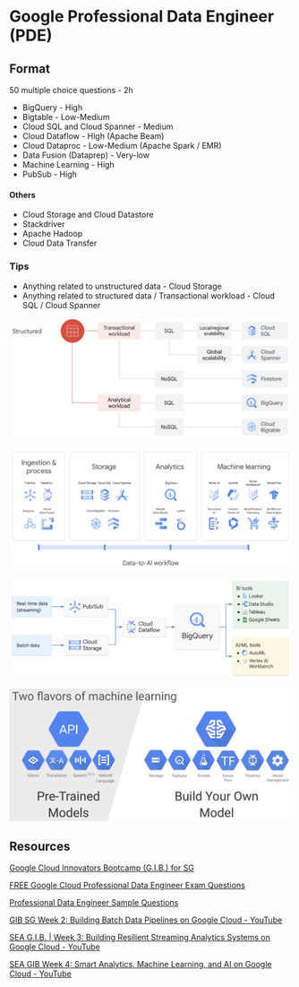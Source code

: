 # Google Professional Data Engineer (PDE)

## Format

50 multiple choice questions - 2h

- BigQuery - High
- Bigtable - Low-Medium
- Cloud SQL and Cloud Spanner - Medium
- Cloud Dataflow - High (Apache Beam)
- Cloud Dataproc - Low-Medium (Apache Spark / EMR)
- Data Fusion (Dataprep) - Very-low
- Machine Learning - High
- PubSub - High

#### Others

- Cloud Storage and Cloud Datastore
- Stackdriver
- Apache Hadoop
- Cloud Data Transfer

### Tips

- Anything related to unstructured data - Cloud Storage
- Anything related to structured data / Transactional workload - Cloud SQL / Cloud Spanner

![Different structured solution options](../../media/Screenshot%202023-03-17%20at%207.23.13%20PM.png)

![](../../media/Screenshot%202023-03-17%20at%207.23.56%20PM.png)

![Google data warehouse solution architecture](../../media/Screenshot%202023-03-17%20at%207.36.20%20PM.png)

![](../../media/Screenshot%202023-03-17%20at%207.43.56%20PM.png)

## Resources

[Google Cloud Innovators Bootcamp (G.I.B.) for SG](https://cloudonair.withgoogle.com/events/2023-innovators-bootcamp-singapore)

[FREE Google Cloud Professional Data Engineer Exam Questions](https://www.whizlabs.com/blog/google-cloud-professional-data-engineer-exam-questions/)

[Professional Data Engineer Sample Questions](https://docs.google.com/forms/d/e/1FAIpQLSfkWEzBCP0wQ09ZuFm7G2_4qtkYbfmk_0getojdnPdCYmq37Q/viewscore?viewscore=AE0zAgAjzL6zgTcNGLRG9BscIBRY6H5VAj3YK4cCXwih6emszDthS_NeoES47s7iZ5J1BOM)

[GIB SG Week 2: Building Batch Data Pipelines on Google Cloud - YouTube](https://www.youtube.com/watch?v=B6KNnXXNxgU&t=629s&ab_channel=GoogleCloudAPAC)

[SEA G.I.B. | Week 3: Building Resilient Streaming Analytics Systems on Google Cloud - YouTube](https://www.youtube.com/watch?v=xNFQ6v1Yaz4&ab_channel=GoogleCloudAPAC)

[SEA GIB Week 4: Smart Analytics, Machine Learning, and AI on Google Cloud - YouTube](https://www.youtube.com/watch?v=YcKiadfg4fg&t=1s&ab_channel=GoogleCloudAPAC)
